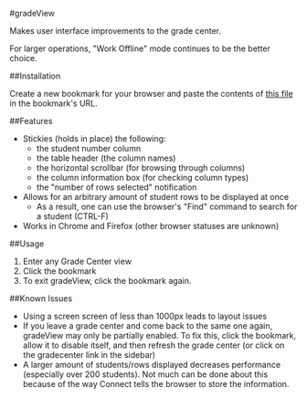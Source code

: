 #gradeView

Makes user interface improvements to the grade center.

For larger operations, "Work Offline" mode continues to be the better choice.

##Installation

Create a new bookmark for your browser and paste the contents of [this file](https://raw.githubusercontent.com/gondek/connect-tools/master/sources/gradeView.bookmark) in the bookmark's URL.

##Features
- Stickies (holds in place) the following:
    - the student number column
    - the table header (the column names)
    - the horizontal scrollbar (for browsing through columns)
    - the column information box (for checking column types)
    - the "number of rows selected" notification
- Allows for an arbitrary amount of student rows to be displayed at once 
    - As a result, one can use the browser's "Find" command to search for a student (CTRL-F)
- Works in Chrome and Firefox (other browser statuses are unknown)

##Usage
1. Enter any Grade Center view
2. Click the bookmark
3. To exit gradeView, click the bookmark again.

##Known Issues

- Using a screen screen of less than 1000px leads to layout issues
- If you leave a grade center and come back to the same one again, gradeView may only be partially enabled. To fix this, click the bookmark, allow it to disable itself, and then refresh the grade center (or click on the gradecenter link in the sidebar)
- A larger amount of students/rows displayed decreases performance (especially over 200 students). Not much can be done about this because of the way Connect tells the browser to store the information.
